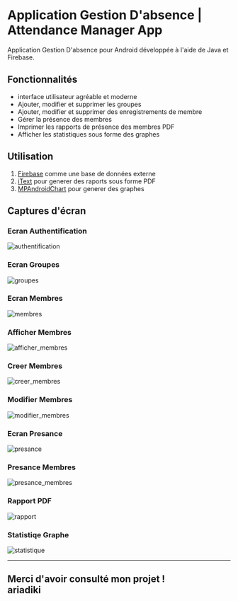 # Application Gestion D'absence | Attendance Manager App
Application Gestion D'absence pour Android développée à l'aide de Java et Firebase.

## Fonctionnalités
- interface utilisateur agréable et moderne
- Ajouter, modifier et supprimer les groupes
- Ajouter, modifier et supprimer des enregistrements de membre
- Gérer la présence des membres
- Imprimer les rapports de présence des membres PDF
- Afficher les statistiques sous forme des graphes

## Utilisation
1. [Firebase](https://firebase.google.com/) comme une base de données externe
2. [iText](https://github.com/itext/itext7) pour generer des raports sous forme PDF
3. [MPAndroidChart](https://github.com/PhilJay/MPAndroidChart) pour generer des graphes

## Captures d'écran
### Ecran Authentification
![authentification](./screenchots/1.jpg)

### Ecran Groupes
![groupes](./screenchots/2.jpg)

### Ecran Membres
![membres](./screenchots/3.jpg)

### Afficher Membres
![afficher_membres](./screenchots/4.jpg)

### Creer Membres
![creer_membres](./screenchots/5.jpg)

### Modifier Membres
![modifier_membres](./screenchots/6.jpg)

### Ecran Presance
![presance](./screenchots/7.jpg)

### Presance Membres
![presance_membres](./screenchots/8.jpg)

### Rapport PDF
![rapport](./screenchots/9.jpg)

### Statistiqe Graphe
![statistique](./screenchots/10.jpg)

---
Merci d'avoir consulté mon projet !  
ariadiki 
---

